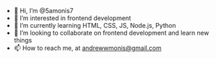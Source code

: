 - 👋 Hi, I’m @5amonis7
- 👀 I’m interested in frontend development
- 🌱 I’m currently learning HTML, CSS, JS, Node.js, Python
- 💞️ I’m looking to collaborate on frontend development and learn new things
- 📫 How to reach me, at andrewwmonis@gmail.com

<!---
5amonis7/5amonis7 is a ✨ special ✨ repository because its `README.md` (this file) appears on your GitHub profile.
You can click the Preview link to take a look at your changes.
--->
